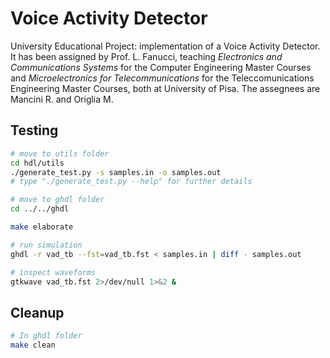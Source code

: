 # Voice Activity Detector
University Educational Project: implementation of a Voice Activity Detector.
It has been assigned by Prof. L. Fanucci, teaching
_Electronics and Communications Systems_
for the Computer Engineering Master Courses
and _Microelectronics for Telecommunications_
for the Teleccomunications Engineering Master Courses,
both at University of Pisa. The assegnees are Mancini R. and Origlia M.

## Testing
```bash
# move to utils folder
cd hdl/utils
./generate_test.py -s samples.in -o samples.out
# type "./generate_test.py --help" for further details

# move to ghdl folder
cd ../../ghdl

make elaborate

# run simulation
ghdl -r vad_tb --fst=vad_tb.fst < samples.in | diff - samples.out

# inspect waveforms
gtkwave vad_tb.fst 2>/dev/null 1>&2 &
```

## Cleanup
```bash
# In ghdl folder
make clean
```
